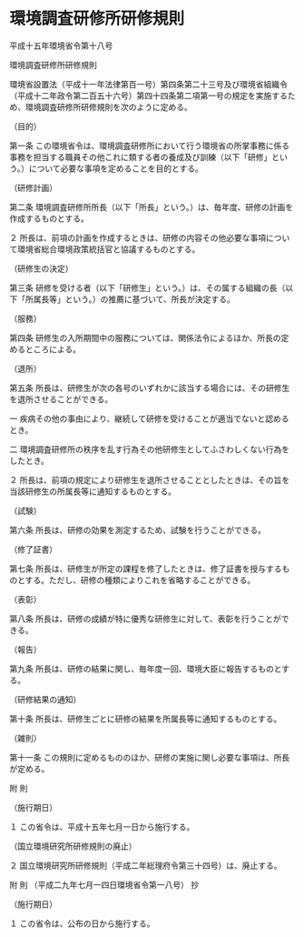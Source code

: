 # 環境調査研修所研修規則

平成十五年環境省令第十八号

環境調査研修所研修規則

環境省設置法（平成十一年法律第百一号）第四条第二十三号及び環境省組織令（平成十二年政令第二百五十六号）第四十四条第二項第一号の規定を実施するため、環境調査研修所研修規則を次のように定める。

（目的）

第一条 この環境省令は、環境調査研修所において行う環境省の所掌事務に係る事務を担当する職員その他これに類する者の養成及び訓練（以下「研修」という。）について必要な事項を定めることを目的とする。

（研修計画）

第二条 環境調査研修所所長（以下「所長」という。）は、毎年度、研修の計画を作成するものとする。

２ 所長は、前項の計画を作成するときは、研修の内容その他必要な事項について環境省総合環境政策統括官と協議するものとする。

（研修生の決定）

第三条 研修を受ける者（以下「研修生」という。）は、その属する組織の長（以下「所属長等」という。）の推薦に基づいて、所長が決定する。

（服務）

第四条 研修生の入所期間中の服務については、関係法令によるほか、所長の定めるところによる。

（退所）

第五条 所長は、研修生が次の各号のいずれかに該当する場合には、その研修生を退所させることができる。

一 疾病その他の事由により、継続して研修を受けることが適当でないと認めるとき。

二 環境調査研修所の秩序を乱す行為その他研修生としてふさわしくない行為をしたとき。

２ 所長は、前項の規定により研修生を退所させることとしたときは、その旨を当該研修生の所属長等に通知するものとする。

（試験）

第六条 所長は、研修の効果を測定するため、試験を行うことができる。

（修了証書）

第七条 所長は、研修生が所定の課程を修了したときは、修了証書を授与するものとする。ただし、研修の種類によりこれを省略することができる。

（表彰）

第八条 所長は、研修の成績が特に優秀な研修生に対して、表彰を行うことができる。

（報告）

第九条 所長は、研修の結果に関し、毎年度一回、環境大臣に報告するものとする。

（研修結果の通知）

第十条 所長は、研修生ごとに研修の結果を所属長等に通知するものとする。

（雑則）

第十一条 この規則に定めるもののほか、研修の実施に関し必要な事項は、所長が定める。

附 則

（施行期日）

１ この省令は、平成十五年七月一日から施行する。

（国立環境研究所研修規則の廃止）

２ 国立環境研究所研修規則（平成二年総理府令第三十四号）は、廃止する。

附 則 （平成二九年七月一四日環境省令第一八号） 抄

（施行期日）

１ この省令は、公布の日から施行する。
